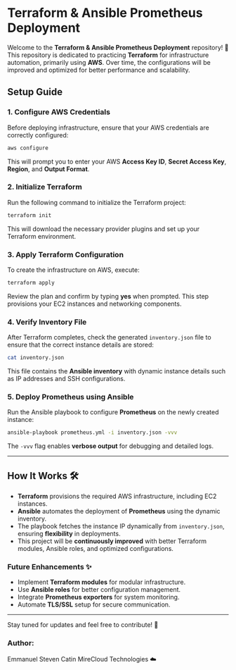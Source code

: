 

# Terraform & Ansible Prometheus Deployment

Welcome to the **Terraform & Ansible Prometheus Deployment** repository! 🚀 This repository is dedicated to practicing **Terraform** for infrastructure automation, primarily using **AWS**. Over time, the configurations will be improved and optimized for better performance and scalability.

## **Setup Guide**

### **1. Configure AWS Credentials**
Before deploying infrastructure, ensure that your AWS credentials are correctly configured:
```bash
aws configure
```
This will prompt you to enter your AWS **Access Key ID**, **Secret Access Key**, **Region**, and **Output Format**.

### **2. Initialize Terraform**
Run the following command to initialize the Terraform project:
```bash
terraform init
```
This will download the necessary provider plugins and set up your Terraform environment.

### **3. Apply Terraform Configuration**
To create the infrastructure on AWS, execute:
```bash
terraform apply
```
Review the plan and confirm by typing **yes** when prompted. This step provisions your EC2 instances and networking components.

### **4. Verify Inventory File**
After Terraform completes, check the generated `inventory.json` file to ensure that the correct instance details are stored:
```bash
cat inventory.json
```
This file contains the **Ansible inventory** with dynamic instance details such as IP addresses and SSH configurations.

### **5. Deploy Prometheus using Ansible**
Run the Ansible playbook to configure **Prometheus** on the newly created instance:
```bash
ansible-playbook prometheus.yml -i inventory.json -vvv
```
The `-vvv` flag enables **verbose output** for debugging and detailed logs.

---

## **How It Works** 🛠️
- **Terraform** provisions the required AWS infrastructure, including EC2 instances.
- **Ansible** automates the deployment of **Prometheus** using the dynamic inventory.
- The playbook fetches the instance IP dynamically from `inventory.json`, ensuring **flexibility** in deployments.
- This project will be **continuously improved** with better Terraform modules, Ansible roles, and optimized configurations.

### **Future Enhancements** ✨
- Implement **Terraform modules** for modular infrastructure.
- Use **Ansible roles** for better configuration management.
- Integrate **Prometheus exporters** for system monitoring.
- Automate **TLS/SSL** setup for secure communication.

---

Stay tuned for updates and feel free to contribute! 🚀

### **Author:**
Emmanuel Steven Catin
MireCloud Technologies ☁️


